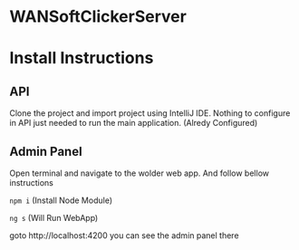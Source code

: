 # WANSoftClickerServer


# Install Instructions

## API
Clone the project and import project using IntelliJ IDE. Nothing to configure in API just needed to run the main application. 
(Alredy Configured)

## Admin Panel
Open terminal and navigate to the wolder web app. And follow bellow instructions

  `npm i` (Install Node Module)

  `ng s` (Will Run WebApp)

goto http://localhost:4200 you can see the admin panel there
